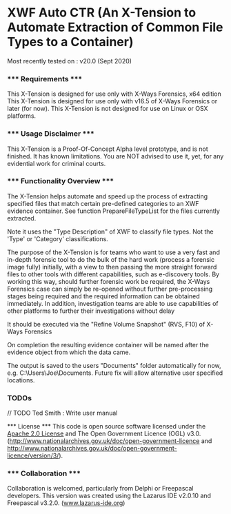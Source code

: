  # XWF Auto CTR (An X-Tension to Automate Extraction of Common File Types to a Container)
   Most recently tested on : v20.0 (Sept 2020)

###  *** Requirements ***
  This X-Tension is designed for use only with X-Ways Forensics, x64 edition
  This X-Tension is designed for use only with v16.5 of X-Ways Forensics or later (for now).
  This X-Tension is not designed for use on Linux or OSX platforms.

###  *** Usage Disclaimer ***
  This X-Tension is a Proof-Of-Concept Alpha level prototype, and is not finished.
  It has known limitations. You are NOT advised to use it, yet, for any evidential
  work for criminal courts.

###  *** Functionality Overview ***
  The X-Tension helps automate and speed up the process of extracting specified
  files that match certain pre-defined categories to an XWF evidence container.
  See function PrepareFileTypeList for the files currently extracted.

  Note it uses the "Type Description" of XWF to classify file types.
  Not the 'Type' or 'Category' classifications.

  The purpose of the X-Tension is for teams who want to use a very fast and in-depth
  forensic tool to do the bulk of the hard work (process a forensic image fully)
  initially, with a view to then passing the more straight forward files to other
  tools with different capabilities, such as e-discovery tools. By working this way, should
  further forensic work be required, the X-Ways Forensics case can simply be
  re-opened without further pre-processing stages being required and the required
  information can be obtained immediately. In addition, investigation teams are
  able to use capabilities of other platforms to further their investigations without
  delay

  It should be executed via the "Refine Volume Snapshot" (RVS, F10) of X-Ways Forensics

  On completion the resulting evidence container will be named after the
  evidence object from which the data came.

  The output is saved to the users "Documents" folder automatically for now,
  e.g. C:\Users\Joe\Documents. Future fix will allow alternative user specified locations.

###  TODOs
   // TODO Ted Smith :
     Write user manual

  *** License ***
  This code is open source software licensed under the [Apache 2.0 License]("http://www.apache.org/licenses/LICENSE-2.0.html")
  and The Open Government Licence (OGL) v3.0.
  (http://www.nationalarchives.gov.uk/doc/open-government-licence and
  http://www.nationalarchives.gov.uk/doc/open-government-licence/version/3/).

###  *** Collaboration ***
  Collaboration is welcomed, particularly from Delphi or Freepascal developers.
  This version was created using the Lazarus IDE v2.0.10 and Freepascal v3.2.0.
  (www.lazarus-ide.org)
